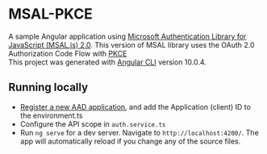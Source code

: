 # MSAL-PKCE

A sample Angular application using [Microsoft Authentication Library for JavaScript (MSAL.js) 2.0](https://github.com/AzureAD/microsoft-authentication-library-for-js/tree/dev/lib/msal-browser). This version of MSAL library uses the OAuth 2.0 Authorization Code Flow with [PKCE](https://oauth.net/2/pkce/)  
This project was generated with [Angular CLI](https://github.com/angular/angular-cli) version 10.0.4.

## Running locally
- [Register a new AAD application](https://docs.microsoft.com/en-us/azure/active-directory/develop/scenario-spa-app-registration), and add the Application (client) ID to the environment.ts
- Configure the API scope in `auth.service.ts`
- Run `ng serve` for a dev server. Navigate to `http://localhost:4200/`. The app will automatically reload if you change any of the source files.
